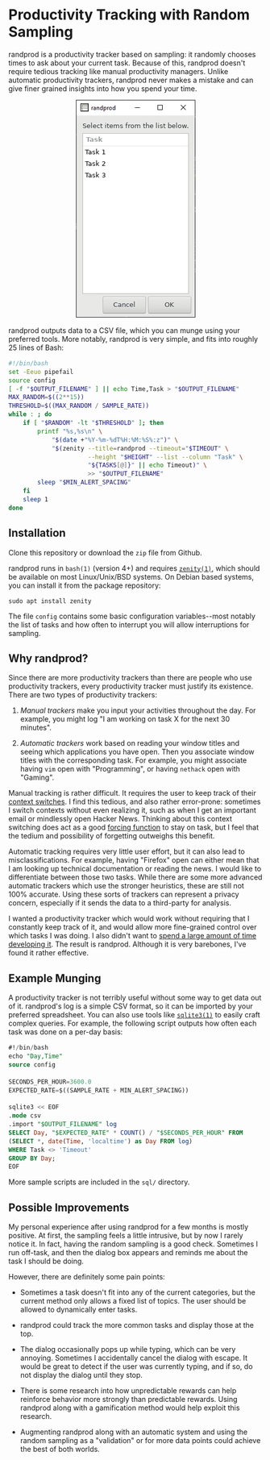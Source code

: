 # Productivity Tracking with Random Sampling

randprod is a productivity tracker based on sampling: it randomly
chooses times to ask about your current task. Because of this,
randprod doesn't require tedious tracking like manual productivity
managers.  Unlike automatic productivity trackers, randprod never
makes a mistake and can give finer grained insights into how you
spend your time.

<p align="center"><img src="https://raw.githubusercontent.com/kvakil/randprod/master/screenshot.png" /></p>

randprod outputs data to a CSV file, which you can munge using
your preferred tools. More notably, randprod is very simple, and
fits into roughly 25 lines of Bash:

```bash
#!/bin/bash
set -Eeuo pipefail
source config
[ -f "$OUTPUT_FILENAME" ] || echo Time,Task > "$OUTPUT_FILENAME"
MAX_RANDOM=$((2**15))
THRESHOLD=$((MAX_RANDOM / SAMPLE_RATE))
while : ; do
    if [ "$RANDOM" -lt "$THRESHOLD" ]; then
        printf "%s,%s\n" \
            "$(date +"%Y-%m-%dT%H:%M:%S%:z")" \
            "$(zenity --title=randprod --timeout="$TIMEOUT" \
                      --height "$HEIGHT" --list --column "Task" \
                      "${TASKS[@]}" || echo Timeout)" \
                      >> "$OUTPUT_FILENAME"
        sleep "$MIN_ALERT_SPACING"
    fi
    sleep 1
done
```

## Installation

Clone this repository or download the `zip` file from Github.

randprod runs in `bash(1)` (version 4+) and requires
[`zenity(1)`](https://en.wikipedia.org/wiki/Zenity), which should be
available on most Linux/Unix/BSD systems. On Debian based systems,
you can install it from the package repository:

    sudo apt install zenity

The file `config` contains some basic configuration variables--most
notably the list of tasks and how often to interrupt you will allow
interruptions for sampling.

## Why randprod?

Since there are more productivity trackers than there are people who
use productivity trackers, every productivity tracker must justify
its existence. There are two types of productivity trackers:

1. _Manual trackers_ make you input your activities throughout the
   day. For example, you might log "I am working on task X for the
   next 30 minutes".

2. _Automatic trackers_ work based on reading your window titles and
   seeing which applications you have open. Then you associate window
   titles with the corresponding task. For example, you might
   associate having `vim` open with "Programming", or having
   `nethack` open with "Gaming".

Manual tracking is rather difficult. It requires the user to keep
track of their [context
switches](https://en.wikipedia.org/wiki/Context_switch). I find this
tedious, and also rather error-prone: sometimes I switch contexts
without even realizing it, such as when I get an important email or
mindlessly open Hacker News.  Thinking about this context switching
does act as a good [forcing
function](https://en.wikipedia.org/wiki/Forcing_function) to stay on
task, but I feel that the tedium and possibility of forgetting
outweighs this benefit.

Automatic tracking requires very little user effort, but it can also
lead to misclassifications. For example, having "Firefox" open can
either mean that I am looking up technical documentation or reading
the news. I would like to differentiate between those two tasks.
While there are some more advanced automatic trackers which use the
stronger heuristics, these are still not 100% accurate.  Using these
sorts of trackers can represent a privacy concern, especially if it
sends the data to a third-party for analysis.

I wanted a productivity tracker which would work without requiring
that I constantly keep track of it, and would allow more
fine-grained control over which tasks I was doing. I also didn't
want to [spend a large amount of time developing
it](https://xkcd.com/1319/). The result is randprod. Although it
is very barebones, I've found it rather effective.


## Example Munging

A productivity tracker is not terribly useful without some way to get
data out of it. randprod's log is a simple CSV format, so it can be
imported by your preferred spreadsheet. You can also use tools like
[`sqlite3(1)`](https://sqlite.org/index.html) to easily craft complex
queries. For example, the following script outputs how often each
task was done on a per-day basis:

```sql
#!/bin/bash
echo "Day,Time"
source config

SECONDS_PER_HOUR=3600.0
EXPECTED_RATE=$((SAMPLE_RATE + MIN_ALERT_SPACING))

sqlite3 << EOF
.mode csv
.import "$OUTPUT_FILENAME" log
SELECT Day, "$EXPECTED_RATE" * COUNT() / "$SECONDS_PER_HOUR" FROM
(SELECT *, date(Time, 'localtime') as Day FROM log)
WHERE Task <> 'Timeout'
GROUP BY Day;
EOF
```

More sample scripts are included in the `sql/` directory.

## Possible Improvements

My personal experience after using randprod for a few months is
mostly positive. At first, the sampling feels a little intrusive, but
by now I rarely notice it. In fact, having the random sampling is a
good check. Sometimes I run off-task, and then the dialog box appears
and reminds me about the task I should be doing.

However, there are definitely some pain points:

- Sometimes a task doesn't fit into any of the current categories,
  but the current method only allows a fixed list of topics. The
  user should be allowed to dynamically enter tasks.

- randprod could track the more common tasks and display those at
  the top.

- The dialog occasionally pops up while typing, which can be very
  annoying. Sometimes I accidentally cancel the dialog with
  escape. It would be great to detect if the user was currently
  typing, and if so, do not display the dialog until they stop.

- There is some research into how unpredictable rewards can help
  reinforce behavior more strongly than predictable rewards. Using
  randprod along with a gamification method would help exploit
  this research.

- Augmenting randprod along with an automatic system and using the
  random sampling as a "validation" or for more data points could
  achieve the best of both worlds.
